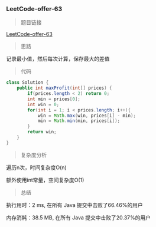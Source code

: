 ### LeetCode-offer-63

> 题目链接

[LeetCode-offer-63](https://leetcode-cn.com/problems/gu-piao-de-zui-da-li-run-lcof/)

> 思路

记录最小值，然后每次计算，保存最大的差值

> 代码

```java
class Solution {
    public int maxProfit(int[] prices) {
        if(prices.length < 2) return 0;
        int min = prices[0];
        int win = 0;
        for(int i = 1; i < prices.length; i++){
            win = Math.max(win, prices[i] - min);
            min = Math.min(min, prices[i]);
        }
        return win;
    }
}
```

> 复杂度分析

遍历n次，时间复杂度O(n)

额外使用int常量，空间复杂度O(1)

> 总结

执行用时：2 ms, 在所有 Java 提交中击败了66.46%的用户

内存消耗：38.5 MB, 在所有 Java 提交中击败了20.37%的用户
